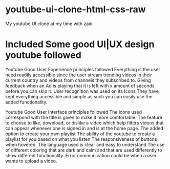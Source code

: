 # youtube-ui-clone-html-css-raw
My youtube UI clone at my time with zaio

# Included Some good UI|UX design youtube followed

Youtube Good User Experience principles followed
Everything is the user need readily accessible since the user stream trending videos in their current country and videos from channels they subscribed to.
Giving feedback when an Ad is playing that it is left with x amount of seconds before you can skip it.
User recognition was used on its Icons 
 They have kept everything accessible and simple as such you can easily use the added functionality.


Youtube Good User Interface principles followed
The icons used correspond with the title is given to make it more comfortable.
The feature to choose to like, download, or dislike a video which help filters videos that can appear whenever one is signed in and is at the home page.
The added option to create your own playlist
The ability of the youtube to create a playlist for you based on what you listen
The responsiveness of buttons when hovered.
The language used is clear and easy to understand
The use of different coloring that are dark and calm and that are used differently to show different functionality. 
Error communication could be when a user wants to upload a video.
